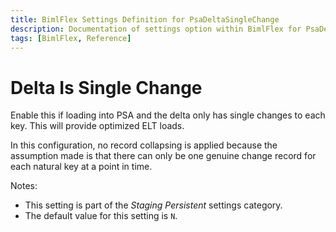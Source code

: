 ```yaml
---
title: BimlFlex Settings Definition for PsaDeltaSingleChange
description: Documentation of settings option within BimlFlex for PsaDeltaSingleChange
tags: [BimlFlex, Reference]
---
```


# Delta Is Single Change

Enable this if loading into PSA and the delta only has single changes to each key. This will provide optimized ELT loads.

In this configuration, no record collapsing is applied because the assumption made is that there can only be one genuine change record for each natural key at a point in time.

Notes:

* This setting is part of the *Staging Persistent* settings category.
* The default value for this setting is `N`.
